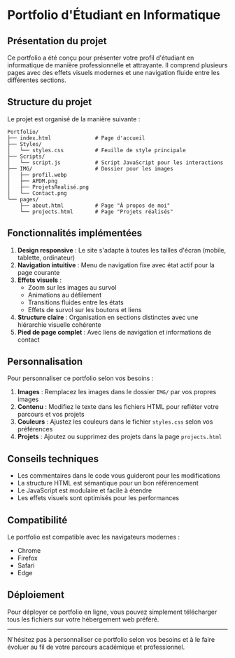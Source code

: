 # Portfolio d'Étudiant en Informatique

## Présentation du projet

Ce portfolio a été conçu pour présenter votre profil d'étudiant en informatique de manière professionnelle et attrayante. Il comprend plusieurs pages avec des effets visuels modernes et une navigation fluide entre les différentes sections.

## Structure du projet

Le projet est organisé de la manière suivante :

```
Portfolio/
├── index.html              # Page d'accueil
├── Styles/
│   └── styles.css          # Feuille de style principale
├── Scripts/
│   └── script.js           # Script JavaScript pour les interactions
├── IMG/                    # Dossier pour les images
│   ├── profil.webp
│   ├── APDM.png
│   ├── ProjetsRealisé.png
│   └── Contact.png
└── pages/
    ├── about.html          # Page "À propos de moi"
    └── projects.html       # Page "Projets réalisés"
```

## Fonctionnalités implémentées

1. **Design responsive** : Le site s'adapte à toutes les tailles d'écran (mobile, tablette, ordinateur)
2. **Navigation intuitive** : Menu de navigation fixe avec état actif pour la page courante
3. **Effets visuels** :
   - Zoom sur les images au survol
   - Animations au défilement
   - Transitions fluides entre les états
   - Effets de survol sur les boutons et liens
4. **Structure claire** : Organisation en sections distinctes avec une hiérarchie visuelle cohérente
5. **Pied de page complet** : Avec liens de navigation et informations de contact

## Personnalisation

Pour personnaliser ce portfolio selon vos besoins :

1. **Images** : Remplacez les images dans le dossier `IMG/` par vos propres images
2. **Contenu** : Modifiez le texte dans les fichiers HTML pour refléter votre parcours et vos projets
3. **Couleurs** : Ajustez les couleurs dans le fichier `styles.css` selon vos préférences
4. **Projets** : Ajoutez ou supprimez des projets dans la page `projects.html`

## Conseils techniques

- Les commentaires dans le code vous guideront pour les modifications
- La structure HTML est sémantique pour un bon référencement
- Le JavaScript est modulaire et facile à étendre
- Les effets visuels sont optimisés pour les performances

## Compatibilité

Le portfolio est compatible avec les navigateurs modernes :
- Chrome
- Firefox
- Safari
- Edge

## Déploiement

Pour déployer ce portfolio en ligne, vous pouvez simplement télécharger tous les fichiers sur votre hébergement web préféré.

---

N'hésitez pas à personnaliser ce portfolio selon vos besoins et à le faire évoluer au fil de votre parcours académique et professionnel.
